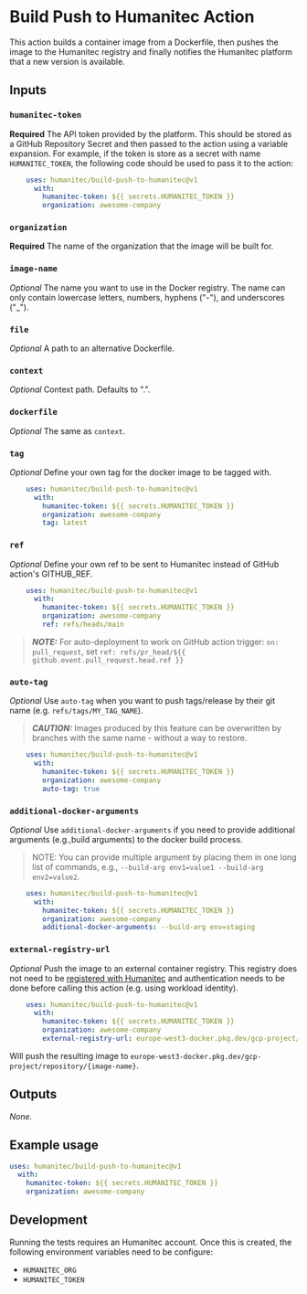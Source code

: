 # Build Push to Humanitec Action

This action builds a container image from a Dockerfile, then pushes the image to the Humanitec registry and finally
notifies the Humanitec platform that a new version is available.

## Inputs

### `humanitec-token`

**Required** The API token provided by the platform. This should be stored as a GitHub Repository Secret and then passed
to the action using a variable expansion. For example, if the token is store as a secret with name `HUMANITEC_TOKEN`,
the following code should be used to pass it to the action:

```yaml
    uses: humanitec/build-push-to-humanitec@v1
      with:
        humanitec-token: ${{ secrets.HUMANITEC_TOKEN }}
        organization: awesome-company
```

### `organization`

**Required** The name of the organization that the image will be built for.

### `image-name`

_Optional_ The name you want to use in the Docker registry. The name can only contain lowercase letters, numbers, hyphens ("-"), and underscores ("_").

### `file`

_Optional_ A path to an alternative Dockerfile.

### `context`

_Optional_ Context path. Defaults to ".".

### `dockerfile`

_Optional_ The same as `context`.

### `tag`

_Optional_ Define your own tag for the docker image to be tagged with.

```yaml
    uses: humanitec/build-push-to-humanitec@v1
      with:
        humanitec-token: ${{ secrets.HUMANITEC_TOKEN }}
        organization: awesome-company
        tag: latest
```
### `ref`

_Optional_ Define your own ref to be sent to Humanitec instead of GitHub action's GITHUB_REF.

```yaml
    uses: humanitec/build-push-to-humanitec@v1
      with:
        humanitec-token: ${{ secrets.HUMANITEC_TOKEN }}
        organization: awesome-company
        ref: refs/heads/main
```

> **_NOTE:_**  For auto-deployment to work on GitHub action trigger: `on: pull_request`, set `ref: refs/pr_head/${{ github.event.pull_request.head.ref }}` 

### `auto-tag`

_Optional_ Use `auto-tag` when you want to push tags/release by their git name (e.g. `refs/tags/MY_TAG_NAME`).  
> **_CAUTION:_** Images produced by this feature can be overwritten by branches with the same name - without a way to restore.

```yaml
    uses: humanitec/build-push-to-humanitec@v1
      with:
        humanitec-token: ${{ secrets.HUMANITEC_TOKEN }}
        organization: awesome-company
        auto-tag: true
```

### `additional-docker-arguments`

_Optional_ Use `additional-docker-arguments` if you need to provide additional arguments (e.g.,build arguments) to the docker build process.
> NOTE: You can provide multiple argument by placing them in one long list of commands, e.g., `--build-arg env1=value1 --build-arg env2=value2`.

```yaml
    uses: humanitec/build-push-to-humanitec@v1
      with:
        humanitec-token: ${{ secrets.HUMANITEC_TOKEN }}
        organization: awesome-company
        additional-docker-arguments: --build-arg env=staging
```

### `external-registry-url`

_Optional_ Push the image to an external container registry. This registry does not need to be [registered with Humanitec](https://docs.humanitec.com/guides/connect-ci-setup/container-registries) and authentication needs to be done before calling this action (e.g. using workload identity). 

```yaml
    uses: humanitec/build-push-to-humanitec@v1
      with:
        humanitec-token: ${{ secrets.HUMANITEC_TOKEN }}
        organization: awesome-company
        external-registry-url: europe-west3-docker.pkg.dev/gcp-project/repository
```

Will push the resulting image to `europe-west3-docker.pkg.dev/gcp-project/repository/{image-name}`.

## Outputs

_None._

## Example usage

```yaml
uses: humanitec/build-push-to-humanitec@v1
  with:
    humanitec-token: ${{ secrets.HUMANITEC_TOKEN }}
    organization: awesome-company
```


## Development

Running the tests requires an Humanitec account. Once this is created, the following environment variables need to be configure:

* `HUMANITEC_ORG`
* `HUMANITEC_TOKEN`
